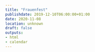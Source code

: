```yaml
---
title: "Frauenfest"
publishdate: 2019-12-10T06:00:00+01:00
date: 2020-11-08
location: unknown
draft: false
outputs:
- html
- calendar
---
```

